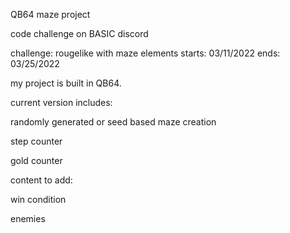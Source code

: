 QB64 maze project

code challenge on BASIC discord

challenge: rougelike with maze elements starts: 03/11/2022 ends: 03/25/2022

my project is built in QB64.


current version includes: 

randomly generated or seed based maze creation

step counter 

gold counter


content to add: 

win condition 

enemies
